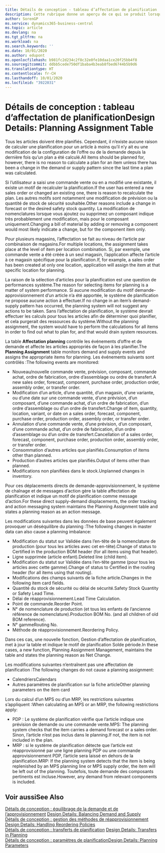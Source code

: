 ```yaml
---
title: Détails de conception - tableau d’affectation de planification | Microsoft Docs
description: Cette rubrique donne un aperçu de ce qui se produit lorsque vous modifiez la planification d’un article.
author: SorenGP
ms.service: dynamics365-business-central
ms.topic: article
ms.devlang: na
ms.tgt_pltfrm: na
ms.workload: na
ms.search.keywords: ''
ms.date: 10/01/2020
ms.author: edupont
ms.openlocfilehash: b981fc2d234c2f8c32e0fe10daa1ce20f25bb4f8
ms.sourcegitcommit: ddbb5cede750df1baba4b3eab8fbed6744b5b9d6
ms.translationtype: HT
ms.contentlocale: fr-CH
ms.lasthandoff: 10/01/2020
ms.locfileid: "3922031"
---
```

# <a name="design-details-planning-assignment-table"></a><span data-ttu-id="06564-103">Détails de conception : tableau d’affectation de planification</span><span class="sxs-lookup"><span data-stu-id="06564-103">Design Details: Planning Assignment Table</span></span>
<span data-ttu-id="06564-104">Tous les articles doivent être planifiés. Cependant, il n’existe aucune raison de calculer une planification pour un article à moins qu’il n’y ait eu une modification de la configuration de l’offre ou de la demande depuis la dernière fois qu’un plan a été calculé.</span><span class="sxs-lookup"><span data-stu-id="06564-104">All items should be planned for, however, there is no reason to calculate a plan for an item unless there has been a change in the demand or supply pattern since the last time a plan was calculated.</span></span>  

<span data-ttu-id="06564-105">Si l’utilisateur a saisi une commande vente ou en a modifié une existante, il existe un motif de recalculer la planification.</span><span class="sxs-lookup"><span data-stu-id="06564-105">If the user has entered a new sales order or changed an existing one, there is reason to recalculate the plan.</span></span> <span data-ttu-id="06564-106">Les autres motifs sont notamment une modification de prévision ou la quantité de stock de sécurité souhaitée.</span><span class="sxs-lookup"><span data-stu-id="06564-106">Other reasons include a change in forecast or the desired safety stock quantity.</span></span> <span data-ttu-id="06564-107">La modification de nomenclatures lorsque vous ajoutez ou supprimez un composant indique très probablement une modification, mais pour le composant uniquement.</span><span class="sxs-lookup"><span data-stu-id="06564-107">Changing a bill of material by adding or removing a component would most likely indicate a change, but for the component item only.</span></span>  

<span data-ttu-id="06564-108">Pour plusieurs magasins, l’affectation se fait au niveau de l’article par combinaison de magasins.</span><span class="sxs-lookup"><span data-stu-id="06564-108">For multiple locations, the assignment takes place at the level of item per location combination.</span></span> <span data-ttu-id="06564-109">Si, par exemple, une commande vente a été créée à un seul magasin, l’application affecte l’article à ce magasin spécifique pour la planification.</span><span class="sxs-lookup"><span data-stu-id="06564-109">If, for example, a sales order has been created at only one location, application will assign the item at that specific location for planning.</span></span>  

<span data-ttu-id="06564-110">La raison de la sélection d’articles pour la planification est une question de performances système.</span><span class="sxs-lookup"><span data-stu-id="06564-110">The reason for selecting items for planning is a matter of system performance.</span></span> <span data-ttu-id="06564-111">Si aucune modification du motif demande-approvisionnement d’un article n’a été apportée, le système de planification ne propose aucune action à effectuer.</span><span class="sxs-lookup"><span data-stu-id="06564-111">If no change in an item’s demand-supply pattern has occurred, the planning system will not suggest any actions to be taken.</span></span> <span data-ttu-id="06564-112">Sans l’affectation de planification, le système devrait effectuer les calculs pour tous les articles afin de déterminer quoi planifier, et cela purgerait des ressources du système.</span><span class="sxs-lookup"><span data-stu-id="06564-112">Without the planning assignment, the system would have to perform the calculations for all items in order to find out what to plan for, and that would drain system resources.</span></span>  

<span data-ttu-id="06564-113">La table **Affectation planning** contrôle les événements d’offre et de demande et affecte les articles appropriés de façon à les planifier.</span><span class="sxs-lookup"><span data-stu-id="06564-113">The **Planning Assignment** table monitors demand and supply events and assigns the appropriate items for planning.</span></span> <span data-ttu-id="06564-114">Les événements suivants sont contrôlés :</span><span class="sxs-lookup"><span data-stu-id="06564-114">The following events are monitored:</span></span>  

* <span data-ttu-id="06564-115">Nouveau/nouvelle commande vente, prévision, composant, commande achat, ordre de fabrication, ordre d’assemblage ou ordre de transfert.</span><span class="sxs-lookup"><span data-stu-id="06564-115">A new sales order, forecast, component, purchase order, production order, assembly order, or transfer order.</span></span>  
* <span data-ttu-id="06564-116">Modification d’un article, d’une quantité, d’un magasin, d’une variante, ou d’une date sur une commande vente, d’une prévision, d’un composant, d’une commande achat, d’un ordre de fabrication, d’un ordre d’assemblage ou d’un ordre de transfert.</span><span class="sxs-lookup"><span data-stu-id="06564-116">Change of item, quantity, location, variant, or date on a sales order, forecast, component, purchase order, production order, assembly order, or transfer order.</span></span>  
* <span data-ttu-id="06564-117">Annulation d’une commande vente, d’une prévision, d’un composant, d’une commande achat, d’un ordre de fabrication, d’un ordre d’assemblage ou d’un ordre de transfert.</span><span class="sxs-lookup"><span data-stu-id="06564-117">Cancellation of a sales order, forecast, component, purchase order, production order, assembly order, or transfer order.</span></span>  
* <span data-ttu-id="06564-118">Consommation d’autres articles que planifiés.</span><span class="sxs-lookup"><span data-stu-id="06564-118">Consumption of items other than planned.</span></span>  
* <span data-ttu-id="06564-119">Production d’autres articles que planifiés.</span><span class="sxs-lookup"><span data-stu-id="06564-119">Output of items other than planned.</span></span>  
* <span data-ttu-id="06564-120">Modifications non planifiées dans le stock.</span><span class="sxs-lookup"><span data-stu-id="06564-120">Unplanned changes in inventory.</span></span>  

<span data-ttu-id="06564-121">Pour ces déplacements directs de demande-approvisionnement, le système de chaînage et de messages d’action gère la table affectation de planification et indique un motif de planification comme message d’action.</span><span class="sxs-lookup"><span data-stu-id="06564-121">For these direct supply-demand displacements, the order tracking and action messaging system maintains the Planning Assignment table and states a planning reason as an action message.</span></span>  

<span data-ttu-id="06564-122">Les modifications suivantes dans les données de base peuvent également provoquer un déséquilibre du planning :</span><span class="sxs-lookup"><span data-stu-id="06564-122">The following changes in master data can also cause a planning imbalance:</span></span>  

* <span data-ttu-id="06564-123">Modification du statut sur Validée dans l’en-tête de la nomenclature de production (pour tous les articles avec cet en-tête).</span><span class="sxs-lookup"><span data-stu-id="06564-123">Change of status to Certified in the production BOM header (for all items using that header).</span></span>  
* <span data-ttu-id="06564-124">Ligne supprimée (article enfant).</span><span class="sxs-lookup"><span data-stu-id="06564-124">Deleted line (child item).</span></span>  
* <span data-ttu-id="06564-125">Modification du statut sur Validée dans l’en-tête gamme (pour tous les articles avec cette gamme).</span><span class="sxs-lookup"><span data-stu-id="06564-125">Change of status to Certified in the routing header (for all items using that routing).</span></span>  
* <span data-ttu-id="06564-126">Modifications des champs suivants de la fiche article.</span><span class="sxs-lookup"><span data-stu-id="06564-126">Changes in the following item card fields.</span></span>  
* <span data-ttu-id="06564-127">Quantité du stock de sécurité ou délai de sécurité.</span><span class="sxs-lookup"><span data-stu-id="06564-127">Safety Stock Quantity or Safety Lead Time.</span></span>  
* <span data-ttu-id="06564-128">Délai de réapprovisionnement.</span><span class="sxs-lookup"><span data-stu-id="06564-128">Lead Time Calculation.</span></span>  
* <span data-ttu-id="06564-129">Point de commande.</span><span class="sxs-lookup"><span data-stu-id="06564-129">Reorder Point.</span></span>  
* <span data-ttu-id="06564-130">N° de nomenclature de production (et tous les enfants de l’ancienne référence de nomenclature).</span><span class="sxs-lookup"><span data-stu-id="06564-130">Production BOM No. (and all children of old BOM reference).</span></span>  
* <span data-ttu-id="06564-131">N° gamme</span><span class="sxs-lookup"><span data-stu-id="06564-131">Routing No.</span></span>  
* <span data-ttu-id="06564-132">Méthode de réapprovisionnement.</span><span class="sxs-lookup"><span data-stu-id="06564-132">Reordering Policy.</span></span>  

<span data-ttu-id="06564-133">Dans ces cas, une nouvelle fonction, Gestion d’affectation de planification, met à jour la table et indique le motif de planification Solde période.</span><span class="sxs-lookup"><span data-stu-id="06564-133">In these cases, a new function, Planning Assignment Management, maintains the table and states the planning reason as Net Change.</span></span>  

<span data-ttu-id="06564-134">Les modifications suivantes n’entraînent pas une affectation de planification :</span><span class="sxs-lookup"><span data-stu-id="06564-134">The following changes do not cause a planning assignment:</span></span>  

* <span data-ttu-id="06564-135">Calendriers</span><span class="sxs-lookup"><span data-stu-id="06564-135">Calendars</span></span>  
* <span data-ttu-id="06564-136">Autres paramètres de planification sur la fiche article</span><span class="sxs-lookup"><span data-stu-id="06564-136">Other planning parameters on the item card</span></span>  

<span data-ttu-id="06564-137">Lors du calcul d’un MPS ou d’un MRP, les restrictions suivantes s’appliquent :</span><span class="sxs-lookup"><span data-stu-id="06564-137">When calculating an MPS or an MRP, the following restrictions apply:</span></span>  

* <span data-ttu-id="06564-138">PDP : Le système de planification vérifie que l’article indique une prévision de demande ou une commande vente.</span><span class="sxs-lookup"><span data-stu-id="06564-138">MPS: The planning system checks that the item carries a demand forecast or a sales order.</span></span> <span data-ttu-id="06564-139">Sinon, l’article n’est pas inclus dans le planning.</span><span class="sxs-lookup"><span data-stu-id="06564-139">If not, the item is not included in the plan.</span></span>  
* <span data-ttu-id="06564-140">MRP : si le système de planification détecte que l’article est réapprovisionné par une ligne planning PDP ou une commande approvisionnement PDP, l’article sera laissé en dehors de la planification.</span><span class="sxs-lookup"><span data-stu-id="06564-140">MRP: If the planning system detects that the item is being replenished by an MPS planning line or MPS supply order, the item will be left out of the planning.</span></span> <span data-ttu-id="06564-141">Toutefois, toute demande des composants pertinents est incluse.</span><span class="sxs-lookup"><span data-stu-id="06564-141">However, any demand from relevant components is included.</span></span>  

## <a name="see-also"></a><span data-ttu-id="06564-142">Voir aussi</span><span class="sxs-lookup"><span data-stu-id="06564-142">See Also</span></span>  
<span data-ttu-id="06564-143">[Détails de conception : équilibrage de la demande et de l’approvisionnement](design-details-balancing-demand-and-supply.md) </span><span class="sxs-lookup"><span data-stu-id="06564-143">[Design Details: Balancing Demand and Supply](design-details-balancing-demand-and-supply.md) </span></span>  
<span data-ttu-id="06564-144">[Détails de conception : gestion des méthodes de réapprovisionnement](design-details-handling-reordering-policies.md) </span><span class="sxs-lookup"><span data-stu-id="06564-144">[Design Details: Handling Reordering Policies](design-details-handling-reordering-policies.md) </span></span>  
<span data-ttu-id="06564-145">[Détails de conception : transferts de planification](design-details-transfers-in-planning.md) </span><span class="sxs-lookup"><span data-stu-id="06564-145">[Design Details: Transfers in Planning](design-details-transfers-in-planning.md) </span></span>  
[<span data-ttu-id="06564-146">Détails de conception : paramètres de planification</span><span class="sxs-lookup"><span data-stu-id="06564-146">Design Details: Planning Parameters</span></span>](design-details-planning-parameters.md)  
